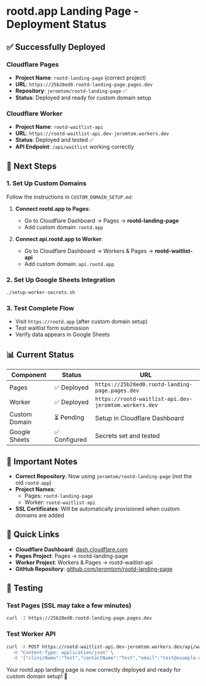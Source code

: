 # rootd.app Landing Page - Deployment Status

## ✅ Successfully Deployed

### Cloudflare Pages
- **Project Name**: `rootd-landing-page` (correct project)
- **URL**: `https://25b28ed0.rootd-landing-page.pages.dev`
- **Repository**: `jeromtom/rootd-landing-page` ✅
- **Status**: Deployed and ready for custom domain setup

### Cloudflare Worker
- **Project Name**: `rootd-waitlist-api`
- **URL**: `https://rootd-waitlist-api.dev-jeromtom.workers.dev`
- **Status**: Deployed and tested ✅
- **API Endpoint**: `/api/waitlist` working correctly

## 🔧 Next Steps

### 1. Set Up Custom Domains
Follow the instructions in `CUSTOM_DOMAIN_SETUP.md`:

1. **Connect rootd.app to Pages**:
   - Go to Cloudflare Dashboard → Pages → **rootd-landing-page**
   - Add custom domain: `rootd.app`

2. **Connect api.rootd.app to Worker**:
   - Go to Cloudflare Dashboard → Workers & Pages → **rootd-waitlist-api**
   - Add custom domain: `api.rootd.app`

### 2. Set Up Google Sheets Integration
```bash
./setup-worker-secrets.sh
```

### 3. Test Complete Flow
- Visit `https://rootd.app` (after custom domain setup)
- Test waitlist form submission
- Verify data appears in Google Sheets

## 📊 Current Status

| Component | Status | URL |
|-----------|--------|-----|
| Pages | ✅ Deployed | `https://25b28ed0.rootd-landing-page.pages.dev` |
| Worker | ✅ Deployed | `https://rootd-waitlist-api.dev-jeromtom.workers.dev` |
| Custom Domain | ⏳ Pending | Setup in Cloudflare Dashboard |
| Google Sheets | ✅ Configured | Secrets set and tested |

## 🚨 Important Notes

- **Correct Repository**: Now using `jeromtom/rootd-landing-page` (not the old `rootd-app`)
- **Project Names**: 
  - Pages: `rootd-landing-page`
  - Worker: `rootd-waitlist-api`
- **SSL Certificates**: Will be automatically provisioned when custom domains are added

## 🔗 Quick Links

- **Cloudflare Dashboard**: [dash.cloudflare.com](https://dash.cloudflare.com)
- **Pages Project**: Pages → rootd-landing-page
- **Worker Project**: Workers & Pages → rootd-waitlist-api
- **GitHub Repository**: [github.com/jeromtom/rootd-landing-page](https://github.com/jeromtom/rootd-landing-page)

## 🧪 Testing

### Test Pages (SSL may take a few minutes)
```bash
curl -I https://25b28ed0.rootd-landing-page.pages.dev
```

### Test Worker API
```bash
curl -X POST https://rootd-waitlist-api.dev-jeromtom.workers.dev/api/waitlist \
  -H "Content-Type: application/json" \
  -d '{"clinicName":"Test","contactName":"Test","email":"test@example.com","phone":"1234567890","chairs":"1","dentists":"1"}'
```

Your rootd.app landing page is now correctly deployed and ready for custom domain setup! 🎉
